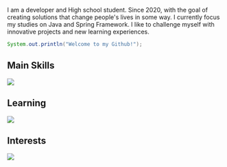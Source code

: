   I am a developer and High school student. Since 2020, with the goal of creating solutions that change people's lives in some way. I currently focus my studies on Java and Spring Framework.
I like to challenge myself with innovative projects and new learning experiences.

```java
System.out.println("Welcome to my Github!");
```



## Main Skills
<a href="https://github.com/luismede"><img src="https://skillicons.dev/icons?i=html,css,python,java,spring,postgresql,mysql,docker,git,arduino,figma,js,ts,nest,prisma,azure,linux,npm,sqlite,grafana"></a>

## Learning
<a href="https://github.com/luismede"><img src="https://skillicons.dev/icons?i=graphql,cpp"></a>

## Interests
<a href="https://github.com/luismede"><img src="https://skillicons.dev/icons?i=mongo,redis,go,rust"></a>
</br>
</br>
